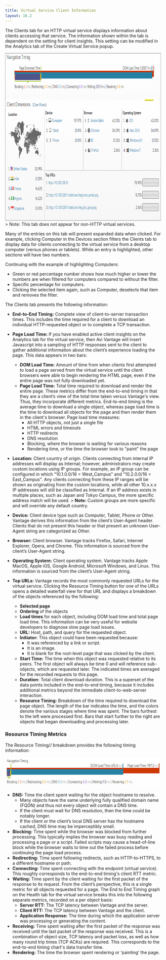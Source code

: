 ```yaml
---
title: Virtual Service Client Information
layout: 16.2
---
```

The Clients tab for an HTTP virtual service displays information about clients accessing that service. The information shown within the tab is dependent on the setting for client insights. This setting can be modified in the Analytics tab of the Create Virtual Service popup.

<img class="alignnone size-full wp-image-1108" src="img/Clients1.png" alt="Clients" width="937" height="542">
> Note: This tab does not appear for non-HTTP virtual services.
 

Many of the entries on this tab will present expanded data when clicked. For example, clicking Computer in the Devices section filters the Clients tab to display data for clients connecting to the virtual service from a desktop computer (versus phones or tablets). While an entry is highlighted, other sections will have two numbers.

Continuing with the example of highlighting Computers:

* Green or red percentage number shows how much higher or lower the numbers are when filtered for computers compared to without the filter. 
* Specific percentage for computers. 
* Clicking the selected item again, such as Computer, deselects that item and removes the filter.  

The Clients tab presents the following information:

* **End-to-End Timing:** Complete view of client-to-server transaction times. This includes the time required for a client to download an individual HTTP-requested object or to complete a TCP transaction. 
* **Page Load Time:** If you have enabled active client insights on the Analytics tab for the virtual service, then Avi Vantage will insert Javascript into a sampling of HTTP responses sent to the client to gather additional information about the client’s experience loading the page. This data appears in two bars:  
    * **DOM Load Time:** Amount of time from when clients first attempted to load a page served from the virtual service until the client browsers were able to begin rendering the HTML page, even if the entire page was not fully downloaded yet. 
    * **Page Load Time:** Total time required to download and render the entire page. These metrics differ from the end-to-end timing in that they are a client’s view of the total time taken versus Vantage's view. Thus, they incorporate different metrics. End-to-end timing is the average time to download a single object, whereas page load time is the time to download all objects for the page and then render them in the client's browser. Page load time measures:  
        * All HTTP objects, not just a single file 
        * HTML errors and timeouts 
        * HTTP redirects 
        * DNS resolution 
        * Blocking, where the browser is waiting for various reasons 
        * Rendering time, or the time the browser took to "paint" the page 
* **Location:** Client country of origin. Clients connecting from internal IP addresses will display as Internal; however, administrators may create custom locations using IP groups. For example, an IP group can be configured in which "10.1.0.0/16 = West_Campus" and "10.2.0.0/16 = East_Campus". Any clients connecting from these IP ranges will be shown as originating from the custom locations, while all other 10.x.x.x IP addresses will still be classified as Internal. If an IP address exists in multiple places, such as Japan and Tokyo Campus, the more specific address match will be used. > <strong>Note:</strong> Custom groups are more specific and will override any default country.
 
* **Device:** Client device type such as Computer, Tablet, Phone or Other. Vantage derives this information from the client’s User-Agent header. Clients that do not present this header or that present an unknown User-Agent string are categorized as Other. 
* **Browser:** Client browser. Vantage tracks Firefox, Safari, Internet Explorer, Opera, and Chrome. This information is sourced from the client’s User-Agent string. 
* **Operating System:** Client operating system. Vantage tracks Apple MacOS, Apple iOS, Google Android, Microsoft Windows, and Linux. This information is sourced from the client’s User-Agent string. 
* **Top URLs:** Vantage records the most commonly requested URLs for the virtual service. Clicking the Resource Timing button for one of the URLs opens a detailed waterfall view for that URL and displays a breakdown of the objects referenced by the following:  
    * **Selected page** 
    * **Ordering** of the objects 
    * **Load times** for each object, including DOM load time and total page load time. This information can be very useful for website developers to diagnose slow page load issues. 
    * **URL:** Host, path, and query for the requested object. 
    * **Initiator:** This object could have been requested because:  
        * It was referenced by a link or script. 
        * It is an image. 
        * It is blank for the root-level page that was clicked by the client. 
    * **Start Time:** The time when this object was requested relative to its peers. The first object will always be time 0 and will reference sub-objects, which are requested later. The indicated times are averaged for the recorded requests to this page. 
    * **Duration:** Total client download duration. This is a superset of the data points included in the end-to-end timing, because it includes additional metrics beyond the immediate client-to-web-server interaction. 
    * **Resource Timing:** Breakdown of the time required to download the page object. The length of the bar indicates the time, and the colors denote the various stages where time was spent. The bars furthest to the left were processed first. Bars that start further to the right are objects that began downloading and processing later.  

### Resource Timing Metrics

The Resource Timing/*/* breakdown provides the following timing information:

<a href="img/details_analytics_end-to-end_6-a2.jpg"><img src="img/details_analytics_end-to-end_6-a2.jpg" alt="details_analytics_end-to-end_6-a2" width="700" height="96" class="alignnone size-full wp-image-2029"></a>

* **DNS:** Time the client spent waiting for the object hostname to resolve.  
    * Many objects have the same underlying fully qualified domain name (FQDN) and thus not every object will contain a DNS time. 
    * If the client must wait for DNS resolution, then the time could be notably longer. 
    * If the client or the client’s local DNS server has the hostname cached, DNS time may be imperceptibly small. 
* **Blocking:** Time spent while the browser was blocked from further processing. This typically implies the browser was busy reading and processing a page or a script. Failed scripts may cause a head-of-line block while the browser waits to time out the failed process before continuing the page load process. 
* **Redirecting:** Time spent following redirects, such as HTTP-to-HTTPS, to a different hostname or path. 
* **Connecting:** Time spent connecting with the endpoint (virtual service). This roughly corresponds to the end-to-end timing's client RTT metric. 
* **Waiting:** Time spent by the client waiting for the first packet of the response to its request. From the client’s perspective, this is a single metric for all objects requested for a page. The End to End Timing graph on the Health tab for the virtual service breaks this into the following separate metrics, recorded on a per object basis:  
    * **Server RTT:** The TCP latency between Vantage and the server. 
    * **Client RTT:** The TCP latency between Vantage and the client. 
    * **Application Response:** The time during which the application server was processing or generating the content. 
* **Receiving:** Time spent waiting after the first packet of the response was received until the last packet of the response was received. This is a combination of object size, TCP latency and packet loss, as well as how many round trip times (TCP ACKs) are required. This corresponds to the end-to-end timing chart's data transfer time. 
* **Rendering:** The time the browser spent rendering or ‘painting’ the page.   